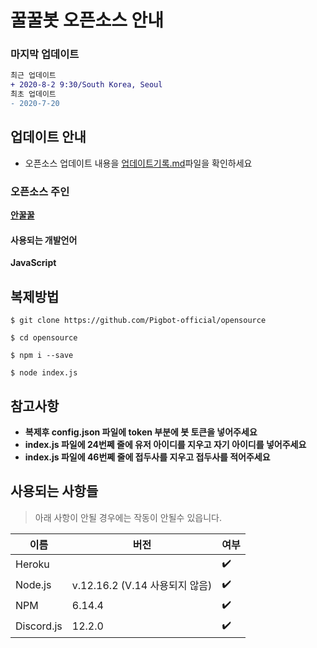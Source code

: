 # 꿀꿀봇 오픈소스 안내

### 마지막 업데이트
```diff
최근 업데이트
+ 2020-8-2 9:30/South Korea, Seoul
최초 업데이트
- 2020-7-20
```

## 업데이트 안내
+ 오픈소스 업데이트 내용을 [업데이트기록.md](업데이트기록.md)파일을 확인하세요

### 오픈소스 주인
**[안꿀꿀](https://github.com/MadeGOD)**

#### 사용되는 개발언어
**JavaScript**

## 복제방법
```
$ git clone https://github.com/Pigbot-official/opensource

$ cd opensource

$ npm i --save

$ node index.js
```
## 참고사항
* **복제후 config.json 파일에 token 부분에 봇 토큰을 넣어주세요**
* **index.js 파일에 24번쩨 줄에 유저 아이디를 지우고 자기 아이디를 넣어주세요**
* **index.js 파일에 46번쩨 줄에 접두사를 지우고 접두사를 적어주세요**

## 사용되는 사항들
> 아래 사항이 안될 경우에는 작동이 안될수 있읍니다.

| 이름       | 버전                          | 여부           |
| ---------- | ---------------------------- | ----------------|
| Heroku     |                              | ✔️               |
| Node.js    | v.12.16.2 (V.14 사용되지 않음)| ✔️               |
| NPM        | 6.14.4                       | ✔️               |
| Discord.js | 12.2.0                       | ✔️               |
